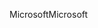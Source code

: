 <span data-ttu-id="0a41d-101">Microsoft</span><span class="sxs-lookup"><span data-stu-id="0a41d-101">Microsoft</span></span>